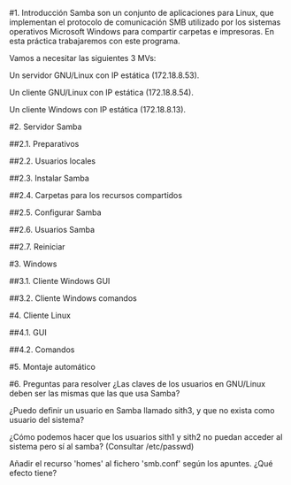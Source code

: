 #1. Introducción
Samba son un conjunto de aplicaciones para Linux, que implementan el protocolo de comunicación SMB utilizado por los sistemas operativos Microsoft Windows para compartir carpetas e impresoras. En esta práctica trabajaremos con este programa.

Vamos a necesitar las siguientes 3 MVs:

Un servidor GNU/Linux con IP estática (172.18.8.53).
 
Un cliente GNU/Linux con IP estática (172.18.8.54). 

Un cliente Windows con IP estática (172.18.8.13). 
 
#2. Servidor Samba

##2.1. Preparativos

##2.2. Usuarios locales

##2.3. Instalar Samba

##2.4. Carpetas para los recursos compartidos

##2.5. Configurar Samba

##2.6. Usuarios Samba

##2.7. Reiniciar

#3. Windows

##3.1. Cliente Windows GUI

##3.2. Cliente Windows comandos

#4. Cliente Linux

##4.1. GUI

##4.2. Comandos

#5. Montaje automático

#6. Preguntas para resolver
¿Las claves de los usuarios en GNU/Linux deben ser las mismas que las que usa Samba?

¿Puedo definir un usuario en Samba llamado sith3, y que no exista como usuario del sistema?

¿Cómo podemos hacer que los usuarios sith1 y sith2 no puedan acceder al sistema pero sí al samba? (Consultar /etc/passwd)

Añadir el recurso 'homes' al fichero 'smb.conf' según los apuntes. ¿Qué efecto tiene?
